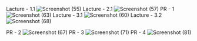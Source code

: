 Lacture - 1.1 ![Screenshot (55)](https://github.com/tanishasutariya/C-/assets/151525536/3b4dbdac-140d-4528-8fb1-4fc07076f3b3)
Lacture - 2.1 ![Screenshot (57)](https://github.com/tanishasutariya/C-/assets/151525536/d5d93cfe-6582-4510-90ea-d62a83357bfd)
PR - 1 ![Screenshot (63)](https://github.com/tanishasutariya/C-/assets/151525536/7bfde433-c3c2-49ee-8fed-1cd8b674ee38)
Lacture - 3.1 ![Screenshot (60)](https://github.com/tanishasutariya/C-/assets/151525536/786913e0-a2a3-4a16-a12f-1f2d0fc3a3d6)
Lacture - 3.2 ![Screenshot (68)](https://github.com/tanishasutariya/C-/assets/151525536/eb61eaf9-7f73-4c19-b8ed-b5d2a922cab8)

PR - 2 ![Screenshot (67)](https://github.com/tanishasutariya/C-/assets/151525536/d1b647fc-5e2e-48fe-80c6-b0484dcce86e)
PR - 3 ![Screenshot (71)](https://github.com/tanishasutariya/C-/assets/151525536/6d2973af-286e-4827-8091-303c2b4e6b6f)
PR - 4 ![Screenshot (81)](https://github.com/tanishasutariya/C-/assets/151525536/f0721aee-229d-46f2-814d-08863446dd5b)
